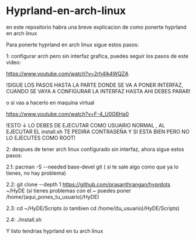 # Hyprland-en-arch-linux
en este repositorio habra una breve explicacion de como ponerte hyprland en arch linux

Para ponerte hyprland en arch linux sigue estos pasos:
  
1: configurar arch pero sin interfaz grafica, puedes seguir los pasos de este video:

https://www.youtube.com/watch?v=2rh4Ik4WQZA

!SIGUE LOS PASOS HASTA LA PARTE DONDE SE VA A PONER INTERFAZ, CUANDO SE VAYA A CONFIGURAR LA INTERFAZ HASTA AHI DEBES PARAR!

o si vas a hacerlo en maquina virtual

https://www.youtube.com/watch?v=F-4_U0G6Ha0





!ESTO ↓ LO DEBES DE EJECUTAR COMO USUARIO NORMAL , AL EJECUTAR EL install.sh TE PEDIRA CONTRASEÑA Y SI ESTA BIEN PERO NO LO EJECUTES COMO ROOT!

2: despues de tener arch linux configurado sin interfaz, ahora sigue estos pasos:

2.1: pacman -S --needed base-devel git ( si te sale algo como que ya lo tienes, no hay problema)

2.2: git clone --depth 1 https://github.com/prasanthrangan/hyprdots ~/HyDE (si tienes problemas con el ~ puedes poner /home/(aqui_pones_tu_usuario)/HyDE)

2.3: cd ~/HyDE/Scripts (o tambien cd /home/(tu_usuario)/HyDE/Scripts)

2.4: ./install.sh

Y listo tendrias hyprland en tu arch linux
